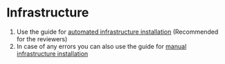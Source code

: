 # Infrastructure

1. Use the guide for [automated infrastructure installation](automated.md) (Recommended for the reviewers)
2. In case of any errors you can also use the guide for [manual infrastructure installation](manual.md)
